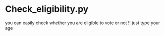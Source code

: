  # Check_eligibility.py 

you can easily check whether you are eligible to vote or not !! just type your age 

